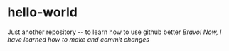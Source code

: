# hello-world
Just another repository -- to learn how to use github better
*Bravo! Now, I have learned how to make and commit changes*
